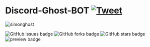 # Discord-Ghost-BOT <a href="https://twitter.com/intent/tweet?text=;url=https://www.froala.com/design-blocks&amp;via=froala&amp;hashtags=bootstrap,design,templates,blocks,developers" rel="nofollow"><img src="https://camo.githubusercontent.com/90bc908826728c0e4261acfff5619fd732c7be2b2a00624fce6363c9a3623c90/68747470733a2f2f696d672e736869656c64732e696f2f747769747465722f75726c2f687474702f736869656c64732e696f2e7376673f7374796c653d736f6369616c" alt="Tweet" data-canonical-src="https://img.shields.io/twitter/url/http/shields.io.svg?style=social" style="max-width:100%;"></a>

![simonghost](https://user-images.githubusercontent.com/65482473/118033610-a464ef80-b386-11eb-8f76-e81ee90c631a.jpg)



   <img alt="GitHub issues badge" src="https://img.shields.io/github/issues/hDmtP/Discord-Ghost-BOT">         <img alt="GitHub forks badge" src="https://img.shields.io/github/forks/hDmtP/Discord-Ghost-BOT">         <img alt="GitHub stars badge" src="https://img.shields.io/github/stars/hDmtP/Discord-Ghost-BOT">         <img alt="preview badge" src="https://img.shields.io/github/license/hDmtP/Discord-Ghost-BOT?style=plastic">         





